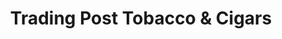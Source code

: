 ---
title: "Trading Post Tobacco & Cigars"
url: /chicago/trading-post-tobacco-und-cigars/
shop: Tabak
---